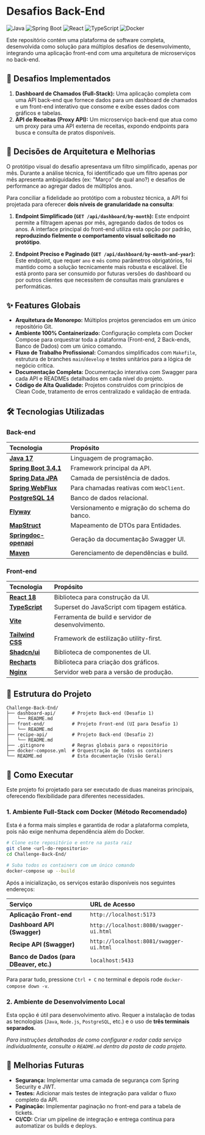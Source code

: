 # Desafios Back-End

![Java](https://img.shields.io/badge/Java-17-blue?logo=java&logoColor=white) ![Spring Boot](https://img.shields.io/badge/Spring_Boot-3.4.1-green?logo=spring&logoColor=white) ![React](https://img.shields.io/badge/React-18-blue?logo=react&logoColor=white) ![TypeScript](https://img.shields.io/badge/TypeScript-5-blue?logo=typescript&logoColor=white) ![Docker](https://img.shields.io/badge/Docker-20.10-blue?logo=docker&logoColor=white)

Este repositório contém uma plataforma de software completa, desenvolvida como solução para múltiplos desafios de desenvolvimento, integrando uma aplicação front-end com uma arquitetura de microserviços no back-end.

## 🎯 Desafios Implementados

1.  **Dashboard de Chamados (Full-Stack):** Uma aplicação completa com uma API back-end que fornece dados para um dashboard de chamados e um front-end interativo que consome e exibe esses dados com gráficos e tabelas.
2.  **API de Receitas (Proxy API):** Um microserviço back-end que atua como um proxy para uma API externa de receitas, expondo endpoints para busca e consulta de pratos disponíveis.

## 📐 Decisões de Arquitetura e Melhorias

O protótipo visual do desafio apresentava um filtro simplificado, apenas por mês. Durante a análise técnica, foi identificado que um filtro apenas por mês apresenta ambiguidades (ex: "Março" de qual ano?) e desafios de performance ao agregar dados de múltiplos anos.

Para conciliar a fidelidade ao protótipo com a robustez técnica, a API foi projetada para oferecer **dois níveis de granularidade na consulta**:

1.  **Endpoint Simplificado (`GET /api/dashboard/by-month`):** Este endpoint permite a filtragem apenas por mês, agregando dados de todos os anos. A interface principal do front-end utiliza esta opção por padrão, **reproduzindo fielmente o comportamento visual solicitado no protótipo**.

2.  **Endpoint Preciso e Paginado (`GET /api/dashboard/by-month-and-year`):** Este endpoint, que requer `ano` e `mês` como parâmetros obrigatórios, foi mantido como a solução tecnicamente mais robusta e escalável. Ele está pronto para ser consumido por futuras versões do dashboard ou por outros clientes que necessitem de consultas mais granulares e performáticas.

## ✨ Features Globais

- **Arquitetura de Monorepo:** Múltiplos projetos gerenciados em um único repositório Git.
- **Ambiente 100% Containerizado:** Configuração completa com Docker Compose para orquestrar toda a plataforma (Front-end, 2 Back-ends, Banco de Dados) com um único comando.
- **Fluxo de Trabalho Profissional:** Comandos simplificados com `Makefile`, estrutura de branches `main`/`develop` e testes unitários para a lógica de negócio crítica.
- **Documentação Completa:** Documentação interativa com Swagger para cada API e READMEs detalhados em cada nível do projeto.
- **Código de Alta Qualidade:** Projetos construídos com princípios de Clean Code, tratamento de erros centralizado e validação de entrada.

## 🛠️ Tecnologias Utilizadas

### Back-end

| Tecnologia                                                                               | Propósito                                    |
| :--------------------------------------------------------------------------------------- | :------------------------------------------- |
| [**Java 17**](https://www.oracle.com/java/)                                              | Linguagem de programação.                    |
| [**Spring Boot 3.4.1**](https://spring.io/projects/spring-boot)                          | Framework principal da API.                  |
| [**Spring Data JPA**](https://spring.io/projects/spring-data-jpa)                        | Camada de persistência de dados.             |
| [**Spring WebFlux**](https://docs.spring.io/spring-framework/reference/web/webflux.html) | Para chamadas reativas com `WebClient`.      |
| [**PostgreSQL 14**](https://www.postgresql.org/)                                         | Banco de dados relacional.                   |
| [**Flyway**](https://flywaydb.org/)                                                      | Versionamento e migração do schema do banco. |
| [**MapStruct**](https://mapstruct.org/)                                                  | Mapeamento de DTOs para Entidades.           |
| [**Springdoc-openapi**](https://springdoc.org/)                                          | Geração da documentação Swagger UI.          |
| [**Maven**](https://maven.apache.org/)                                                   | Gerenciamento de dependências e build.       |

### Front-end

| Tecnologia                                        | Propósito                                          |
| :------------------------------------------------ | :------------------------------------------------- |
| [**React 18**](https://react.dev/)                | Biblioteca para construção da UI.                  |
| [**TypeScript**](https://www.typescriptlang.org/) | Superset do JavaScript com tipagem estática.       |
| [**Vite**](https://vitejs.dev/)                   | Ferramenta de build e servidor de desenvolvimento. |
| [**Tailwind CSS**](https://tailwindcss.com/)      | Framework de estilização utility-first.            |
| [**Shadcn/ui**](https://ui.shadcn.com/)           | Biblioteca de componentes de UI.                   |
| [**Recharts**](https://recharts.org/)             | Biblioteca para criação dos gráficos.              |
| [**Nginx**](https://www.nginx.com/)               | Servidor web para a versão de produção.            |

## 📁 Estrutura do Projeto

```
Challenge-Back-End/
├── dashboard-api/      # Projeto Back-end (Desafio 1)
│   └── README.md
├── front-end/          # Projeto Front-end (UI para Desafio 1)
│   └── README.md
├── recipe-api/         # Projeto Back-end (Desafio 2)
│   └── README.md
├── .gitignore          # Regras globais para o repositório
├── docker-compose.yml  # Orquestração de todos os containers
└── README.md           # Esta documentação (Visão Geral)
```

## 🚀 Como Executar

Este projeto foi projetado para ser executado de duas maneiras principais, oferecendo flexibilidade para diferentes necessidades.

### 1. Ambiente Full-Stack com Docker (Método Recomendado)

Esta é a forma mais simples e garantida de rodar a plataforma completa, pois não exige nenhuma dependência além do Docker.

```bash
# Clone este repositório e entre na pasta raiz
git clone <url-do-repositorio>
cd Challenge-Back-End/

# Suba todos os containers com um único comando
docker-compose up --build
```

Após a inicialização, os serviços estarão disponíveis nos seguintes endereços:

| Serviço                                 | URL de Acesso                           |
| :-------------------------------------- | :-------------------------------------- |
| **Aplicação Front-end**                 | `http://localhost:5173`                 |
| **Dashboard API (Swagger)**             | `http://localhost:8080/swagger-ui.html` |
| **Recipe API (Swagger)**                | `http://localhost:8081/swagger-ui.html` |
| **Banco de Dados (para DBeaver, etc.)** | `localhost:5433`                        |

Para parar tudo, pressione `Ctrl + C` no terminal e depois rode `docker-compose down -v`.

### 2. Ambiente de Desenvolvimento Local

Esta opção é útil para desenvolvimento ativo. Requer a instalação de todas as tecnologias (`Java`, `Node.js`, `PostgreSQL`, etc.) e o uso de **três terminais separados**.

_Para instruções detalhadas de como configurar e rodar cada serviço individualmente, consulte o `README.md` dentro da pasta de cada projeto._

## 🌟 Melhorias Futuras

- **Segurança:** Implementar uma camada de segurança com Spring Security e JWT.
- **Testes:** Adicionar mais testes de integração para validar o fluxo completo da API.
- **Paginação:** Implementar paginação no front-end para a tabela de tickets.
- **CI/CD:** Criar um pipeline de integração e entrega contínua para automatizar os builds e deploys.
